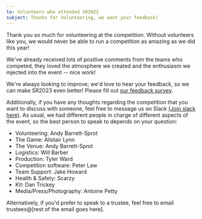 ```yaml
---
to: Volunteers who attended SR2022
subject: Thanks for Volunteering, we want your feedback!
---
```

 
Thank you so much for volunteering at the competition. Without volunteers like you, we would never be able to run a competition as amazing as we did this year!

We've already received lots of positive comments from the teams who competed, they loved the atmosphere we created and the enthusiasm we injected into the event -- nice work!

We're always looking to improve; we'd love to hear your feedback, so we can make SR2023 even better! Please fill out [our feedback survey](SURVEY_LINK).

Additionally, if you have any thoughts regarding the competition that you want to discuss with someone, feel free to message us on Slack [(Join slack here)](Slack_join_link). As usual, we had different people in charge of different aspects of the event, so the best person to speak to depends on your question:
- Volunteering: Andy Barrett-Sprot
- The Game: Alistair Lynn
- The Venue: Andy Barrett-Sprot
- Logistics: Will Barber
- Production: Tyler Ward
- Competition software: Peter Law
- Team Support: Jake Howard
- Health & Safety: Scarzy
- Kit: Dan Trickey
- Media/Press/Photography: Antoine Petty

Alternatively, if you'd prefer to speak to a trustee, feel free to email trustees@[rest of the email goes here].
